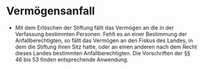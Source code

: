 # Vermögensanfall

- Mit dem Erlöschen der Stiftung fällt das Vermögen an die in der Verfassung bestimmten Personen. Fehlt es an einer Bestimmung der Anfallberechtigten, so fällt das Vermögen an den Fiskus des Landes, in dem die Stiftung ihren Sitz hatte, oder an einen anderen nach dem Recht dieses Landes bestimmten Anfallberechtigten. Die Vorschriften der §§ 46 bis 53 finden entsprechende Anwendung.

